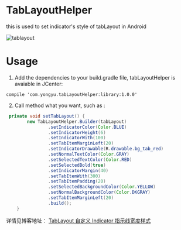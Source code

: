 # **TabLayoutHelper**

this is used to set indicator's style of tabLayout in Android

![tablayout](https://github.com/yongyu0102/WeeklyBlogImages/blob/master/tablayout/tablayout.gif?raw=true)

# Usage

1. Add the dependencies to your build.gradle file, tabLayoutHelper is avaiable in JCenter:

```
compile 'com.yongyu.tabLayoutHelper:library:1.0.0'
```

2. Call method what you want, such as :

```java
 private void setTabLayout() {
        new TabLayoutHelper.Builder(tabLayout)
                .setIndicatorColor(Color.BLUE)
                .setIndicatorHeight(6)
                .setIndicatorWith(100)
                .setTabItemMarginLeft(20)
                .setIndicatorDrawable(R.drawable.bg_tab_red)
                .setNormalTextColor(Color.GRAY)
                .setSelectedTextColor(Color.RED)
                .setSelectedBold(true)
                .setIndicatorMargin(40)
                .setTabItemWith(300)
                .setTabItemPadding(20)
                .setSelectedBackgroundColor(Color.YELLOW)
                .setNormalBackgroundColor(Color.DKGRAY)
                .setTabItemMarginLeft(20)
                .build();
    }
```

详情见博客地址： [TabLayout 自定义 Indicator 指示线宽度样式](https://yongyu.itscoder.com/2018/06/03/yongyu_20180502_tablayout_helper/) 